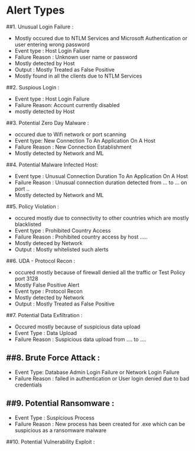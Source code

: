 # Alert Types 

##1. Unusual Login Failure :
- Mostly occured due to  NTLM Services and Microsoft Authentication or user entering wrong password
- Event type : Host Login Failure 
- Failure Reason : Unknown user name or password
- Mostly detected by Host
- Output : Mostly Treated as False Positive
- Mostly found in all the clients due to NTLM Services

##2. Suspious Login : 
- Event type : Host Login Failure
- Failure Reason: Account currently disabled 
- mostly detected by Host

##3. Potential Zero Day Malware : 
- occured due to Wifi network or port scanning
- Event type: New Connection To An Application On A Host
- Failure Reason : New Connection Establishment
- Mostly detected by Network and ML

##4. Potential Malware Infected Host: 
- Event type : Unusual Connection Duration To An Application On A Host
- Failure Reason : Unusual connection duration detected from ... to ... on port ..
- Mostly detected by Network and ML


##5. Policy Violation :
- occured mostly due to connectivity to other countries which are mostly blacklisted
- Event  type : Prohibited Country Access
- Failure Reason : Prohibited country access by host .....
- Mostly deteced by Network
- Output : Mostly whitelisted such alerts

##6. UDA - Protocol Recon : 
- occured mostly because of firewall denied all the traffic or Test Policy port 3128
- Mostly False Positive Alert 
- Event type : Protocol Recon
- Mostly detected by Network
- Output : Mostly Treated as False Positive


##7. Potential Data Exfiltration : 
- Occured mostly because of suspicious data upload  
- Event Type : Data Upload
- Failure Reason : Suspicious data upload from .... to ....


##8. Brute Force Attack : 
- 
- Event Type: Database Admin Login Failure or Network Login Failure
- Failure Reason : failed in authentication or User login denied due to bad credentials

##9. Potential Ransomware : 
-
- Event Type : Suspicious Process
- Failure Reason : New process has been created for .exe which can be suspicious as a ransomware malware

##10. Potential Vulnerability Exploit : 


 

